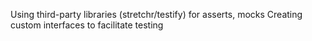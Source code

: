 Using third-party libraries (stretchr/testify) for asserts, mocks
Creating custom interfaces to facilitate testing